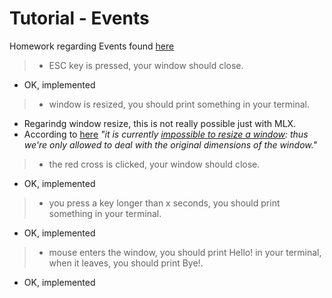 
# Tutorial - Events


Homework regarding Events found [here](https://harm-smits.github.io/42docs/libs/minilibx/events.html#test-your-skills)

> - ESC key is pressed, your window should close.
- OK, implemented

> - window is resized, you should print something in your terminal.

- Regarindg window resize, this is not really possible just with MLX. 
- According to [here](https://aurelienbrabant.fr/blog/getting-started-with-the-minilibx#Minilibx-window-limitations) *"it is currently [impossible to resize a window](https://github.com/42Paris/minilibx-linux/blob/master/mlx_int_anti_resize_win.c): thus we're only allowed to deal with the original dimensions of the window."*

> - the red cross is clicked, your window should close.
- OK, implemented

> - you press a key longer than x seconds, you should print something in your terminal.
- OK, implemented

> - mouse enters the window, you should print Hello! in your terminal, when it leaves, you should print Bye!.
- OK, implemented

